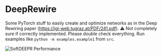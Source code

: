 # DeepRewire
Some PyTorch stuff to easily create and optimize networks as in the Deep Rewiring paper (https://igi-web.tugraz.at/PDF/241.pdf).
⚠️ Not completely sure if correctly implemented. Please double check everything.
Run examples like `python -m examples.example1` from `src`.

![SoftDEEPR Performance](https://github.com/LuggiStruggi/DeepRewire/blob/main/images/mnist_softdeepr.svg)
